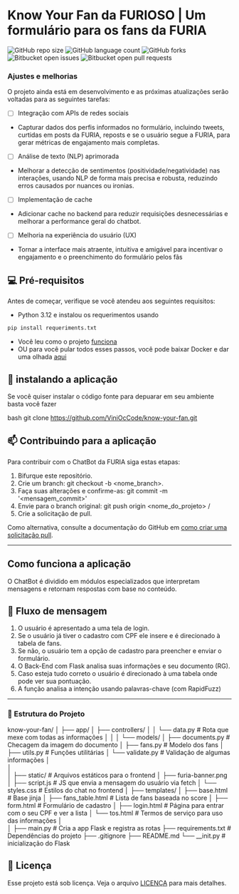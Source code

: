 # Know Your Fan da FURIOSO | Um formulário para os fans da FURIA

![GitHub repo size](https://img.shields.io/github/repo-size/iuricode/README-template?style=for-the-badge)
![GitHub language count](https://img.shields.io/github/languages/count/iuricode/README-template?style=for-the-badge)
![GitHub forks](https://img.shields.io/github/forks/iuricode/README-template?style=for-the-badge)
![Bitbucket open issues](https://img.shields.io/bitbucket/issues/iuricode/README-template?style=for-the-badge)
![Bitbucket open pull requests](https://img.shields.io/bitbucket/pr-raw/iuricode/README-template?style=for-the-badge)

### Ajustes e melhorias

O projeto ainda está em desenvolvimento e as próximas atualizações serão voltadas para as seguintes tarefas:

- [ ] Integração com APIs de redes sociais
 - Capturar dados dos perfis informados no formulário, incluindo tweets, curtidas em posts da FURIA, reposts e se o usuário segue a FURIA, para gerar métricas de engajamento mais completas.

- [ ] Análise de texto (NLP) aprimorada
 - Melhorar a detecção de sentimentos (positividade/negatividade) nas interações, usando NLP de forma mais precisa e robusta, reduzindo erros causados por nuances ou ironias.

- [ ] Implementação de cache
- Adicionar cache no backend para reduzir requisições desnecessárias e melhorar a performance geral do chatbot.

- [ ] Melhoria na experiência do usuário (UX)
- Tornar a interface mais atraente, intuitiva e amigável para incentivar o engajamento e o preenchimento do formulário pelos fãs

## 💻 Pré-requisitos

Antes de começar, verifique se você atendeu aos seguintes requisitos:

- Python 3.12 e instalou os requerimentos usando 
```bash
pip install requeriments.txt
```
- Você leu como o projeto [funciona](#como-funciona-o-ChatBot-da-FURIA)
- OU para você pular todos esses passos, você pode baixar Docker e dar uma olhada [aqui](README.docker.md)

## 🚀 instalando a aplicação 

Se você quiser instalar o código fonte para depuarar em seu ambiente basta você fazer

bash
git clone https://github.com/ViniOcCode/know-your-fan.git



## 📫 Contribuindo para a aplicação

Para contribuir com o ChatBot da FURIA siga estas etapas:

1. Bifurque este repositório.
2. Crie um branch: git checkout -b <nome_branch>.
3. Faça suas alterações e confirme-as: git commit -m '<mensagem_commit>'
4. Envie para o branch original: git push origin <nome_do_projeto> / <local>
5. Crie a solicitação de pull.

Como alternativa, consulte a documentação do GitHub em [como criar uma solicitação pull](https://help.github.com/en/github/collaborating-with-issues-and-pull-requests/creating-a-pull-request).

---

## Como funciona a aplicação

O ChatBot é dividido em módulos especializados que interpretam mensagens e retornam respostas com base no conteúdo.

## 🔁 Fluxo de mensagem

1. O usuário é apresentado a uma tela de login.
2. Se o usuário já tiver o cadastro com CPF ele insere e é direcionado à tabela de fans.
3. Se não, o usuário tem a opção de cadastro para preencher e enviar o formulário.
4. O Back-End com Flask analisa suas informações e seu documento (RG).
5. Caso esteja tudo correto o usuário é direcionado à uma tabela onde pode ver sua pontuação.
6. A função analisa a intenção usando palavras-chave (com RapidFuzz)

---

### 📁 Estrutura do Projeto

know-your-fan/
│
├── app/
│   ├── controllers/
│   │   └── data.py                # Rota que mexe com todas as informações
│   │
│   └── models/
│      ├── documents.py            # Checagem da imagem do documento
│      ├── fans.py                 # Modelo dos fans
│      ├── utils.py                # Funções utilitárias
│      └── validate.py             # Validação de algumas informações
│                
│                    
│
├── static/                        # Arquivos estáticos para o frontend
│   ├── furia-banner.png
│   ├── script.js                  # JS que envia a mensagem do usuário via fetch
│   └── styles.css                 # Estilos do chat no frontend
│
├── templates/
│   ├── base.html                 # Base jinja
│   ├── fans_table.html           # Lista de fans baseada no score
│   ├── form.html                 # Formulário de cadastro
│   ├── login.html                # Página para entrar com o seu CPF e ver a lista
│   └── tos.html                  # Termos de serviço para uso das informações
│                 
│
├── main.py                        # Cria a app Flask e registra as rotas
├── requirements.txt               # Dependências do projeto
├── .gitignore
├── README.md
└──  __init.py                     # inicialização do Flask

 

## 📝 Licença
Esse projeto está sob licença. Veja o arquivo [LICENÇA](LICENSE) para mais detalhes.
